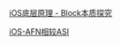 [iOS底层原理 - Block本质探究](https://blog.csdn.net/qxuewei/article/details/80854273)

[iOS-AFN相较ASI](https://blog.csdn.net/qxuewei/article/details/48949379)

